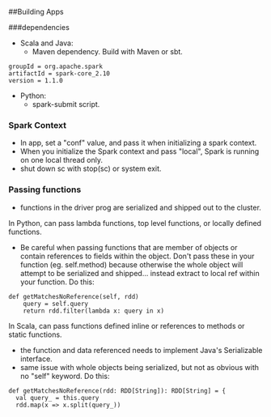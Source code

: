 
##Building Apps

###dependencies

* Scala and Java: 
    * Maven dependency. Build with Maven or sbt.
```
groupId = org.apache.spark
artifactId = spark-core_2.10
version = 1.1.0
```

* Python:
    * spark-submit script. 

### Spark Context
* In app, set a "conf" value, and pass it when initializing a spark context. 
* When you initialize the Spark context and pass "local", Spark is running on one local thread only. 
* shut down sc with stop(sc) or system exit. 

### Passing functions
* functions in the driver prog are serialized and shipped out to the cluster. 

In Python, can pass lambda functions, top level functions, or locally defined functions. 
  * Be careful when passing functions that are member of objects or contain references to fields within the object. Don't pass these in your function (eg. self.method) because otherwise the whole object will attempt to be serialized and shipped... instead extract to local ref within your function. 
Do this:
```
def getMatchesNoReference(self, rdd)
    query = self.query
    return rdd.filter(lambda x: query in x)
```
In Scala, can pass functions defined inline or references to methods or static functions. 
  * the function and data referenced needs to implement Java's Serializable interface. 
  * same issue with whole objects being serialized, but not as obvious with no "self" keyword. 
 Do this:
```
def getMatchesNoReference(rdd: RDD[String]): RDD[String] = {
  val query_ = this.query
  rdd.map(x => x.split(query_))
  ```

